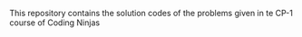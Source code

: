 This repository contains the solution codes of the problems given in te CP-1 course of Coding Ninjas
